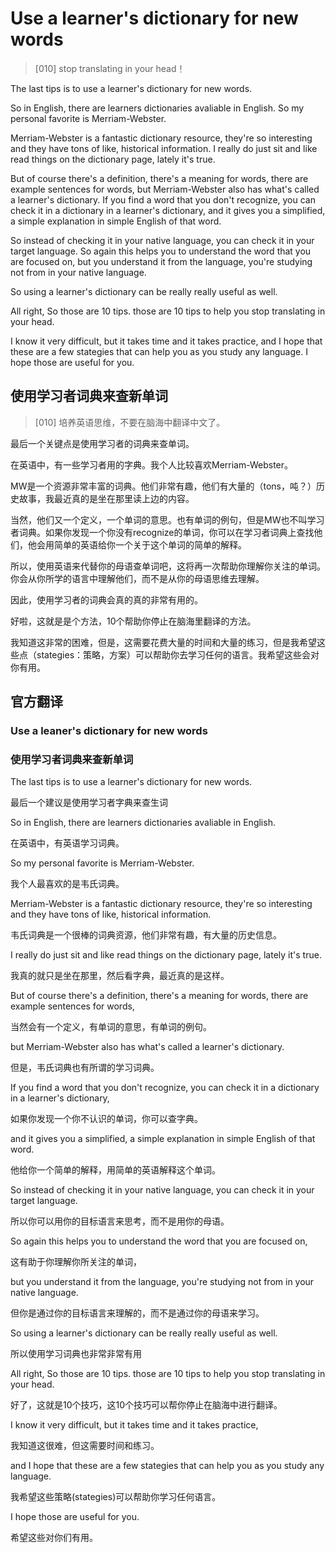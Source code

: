 # Use a learner's dictionary for new words

> [010] stop translating in your head！

The last tips is to use a learner's dictionary for new words.

So in English, there are learners dictionaries avaliable in English. So my personal favorite is Merriam-Webster.

Merriam-Webster is a fantastic dictionary resource, they're so interesting and they have tons of like, historical information. I really do just sit and like read things on the dictionary page, lately it's true.

But of course there's a definition, there's a meaning for words, there are example sentences for words, but Merriam-Webster also has what's called a learner's dictionary. If you find a word that you don't recognize, you can check it in a dictionary in a learner's dictionary, and it gives you a simplified, a simple explanation in simple English of that word.

So instead of checking it in your native language, you can check it in your target language. So again this helps you to understand the word that you are focused on, but you understand it from the language, you're studying not from in your native language.

So using a learner's dictionary can be really really useful as well.

All right, So those are 10 tips. those are 10 tips to help you stop translating in your head.

I know it very difficult, but it takes time and it takes practice,  and I hope that these are a few stategies that can help you as you study any language. I hope those are useful for you.


## 使用学习者词典来查新单词
> [010] 培养英语思维，不要在脑海中翻译中文了。

最后一个关键点是使用学习者的词典来查单词。

在英语中，有一些学习者用的字典。我个人比较喜欢Merriam-Webster。

MW是一个资源非常丰富的词典。他们非常有趣，他们有大量的（tons，吨？）历史故事，我最近真的是坐在那里读上边的内容。

当然，他们又一个定义，一个单词的意思。也有单词的例句，但是MW也不叫学习者词典。如果你发现一个你没有recognize的单词，你可以在学习者词典上查找他们，他会用简单的英语给你一个关于这个单词的简单的解释。

所以，使用英语来代替你的母语查单词吧，这将再一次帮助你理解你关注的单词。你会从你所学的语言中理解他们，而不是从你的母语思维去理解。

因此，使用学习者的词典会真的真的非常有用的。

好啦，这就是是个方法，10个帮助你停止在脑海里翻译的方法。

我知道这非常的困难，但是，这需要花费大量的时间和大量的练习，但是我希望这些点（stategies：策略，方案）可以帮助你去学习任何的语言。我希望这些会对你有用。

## 官方翻译
### Use a leaner's dictionary for new words
### 使用学习者词典来查新单词

The last tips is to use a learner's dictionary for new words.

最后一个建议是使用学习者字典来查生词

So in English, there are learners dictionaries avaliable in English.

在英语中，有英语学习词典。

So my personal favorite is Merriam-Webster.

我个人最喜欢的是韦氏词典。

Merriam-Webster is a fantastic dictionary resource, they're so interesting and they have tons of like, historical information.

韦氏词典是一个很棒的词典资源，他们非常有趣，有大量的历史信息。

I really do just sit and like read things on the dictionary page, lately it's true.

我真的就只是坐在那里，然后看字典，最近真的是这样。

But of course there's a definition, there's a meaning for words, there are example sentences for words,

当然会有一个定义，有单词的意思，有单词的例句。

but Merriam-Webster also has what's called a learner's dictionary.

但是，韦氏词典也有所谓的学习词典。

If you find a word that you don't recognize, you can check it in a dictionary in a learner's dictionary,

如果你发现一个你不认识的单词，你可以查字典。

and it gives you a simplified, a simple explanation in simple English of that word.

他给你一个简单的解释，用简单的英语解释这个单词。

So instead of checking it in your native language, you can check it in your target language.

所以你可以用你的目标语言来思考，而不是用你的母语。

So again this helps you to understand the word that you are focused on,

这有助于你理解你所关注的单词，

but you understand it from the language, you're studying not from in your native language.

但你是通过你的目标语言来理解的，而不是通过你的母语来学习。

So using a learner's dictionary can be really really useful as well.

所以使用学习词典也非常非常有用

All right, So those are 10 tips. those are 10 tips to help you stop translating in your head.

好了，这就是10个技巧，这10个技巧可以帮你停止在脑海中进行翻译。

I know it very difficult, but it takes time and it takes practice,

我知道这很难，但这需要时间和练习。

and I hope that these are a few stategies that can help you as you study any language.

我希望这些策略(stategies)可以帮助你学习任何语言。

I hope those are useful for you.

希望这些对你们有用。

<Vssue title="Use a learner's dictionary for new words" />
